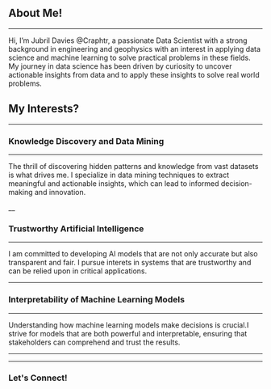 ## **About Me!**
___
Hi, I’m Jubril Davies @Craphtr, a passionate Data Scientist with a strong background in engineering and geophysics with an interest in applying data science and machine learning to solve practical problems in these fields. My journey in data science has been driven by curiosity to uncover actionable insights from data and to apply these insights to solve real world problems.

## **My Interests?**
___
### **Knowledge Discovery and Data Mining**
___
The thrill of discovering hidden patterns and knowledge from vast datasets is what drives me. I specialize in data mining techniques
to extract meaningful and actionable insights, which can lead to informed decision-making and innovation.

__
### **Trustworthy Artificial Intelligence**
___
I am committed to developing AI models that are not only accurate  but also transparent and fair. I pursue interets in systems that
are trustworthy and can be relied upon in critical applications.

___
### **Interpretability of Machine Learning Models**
___
Understanding how machine learning models make decisions is crucial.I strive for models that are both powerful and interpretable, 
ensuring that stakeholders can comprehend and trust the results.

___
___

### **Let's Connect!**


